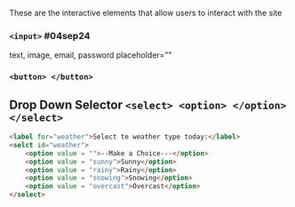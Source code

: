 
These are the interactive elements that allow users to interact with the site

### `<input>`           #04sep24

text, image, email, password
placeholder=""






### `<button> </button>`



## Drop Down Selector `<select> <option> </option>  </select>`
 
```html
<label for="weather">Select te weather type today:</label>
<selct id="weather">
	<option value = "">--Make a Choice---</option>
	<option value = "sunny">Sunny</option>
	<option value = "rainy">Rainy</option>
	<option value = "snowing">Snowing</option>
	<option value = "overcast">Overcast</option>
</select>

```